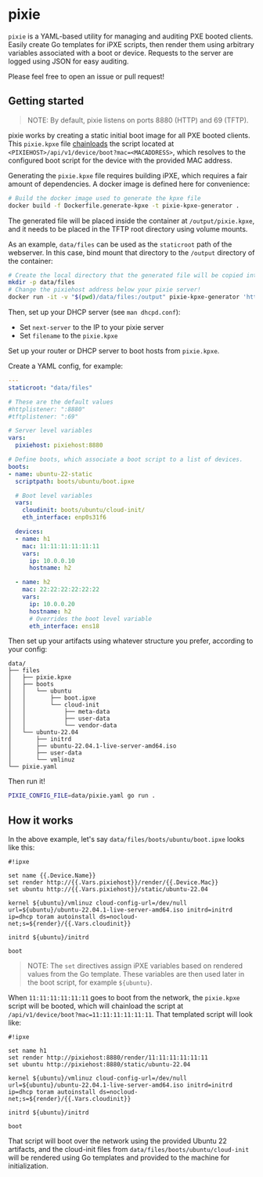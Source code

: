 # pixie

`pixie` is a YAML-based utility for managing and auditing PXE booted clients.
Easily create Go templates for iPXE scripts, then render them using arbitrary
variables associated with a boot or device. Requests to the server are logged
using JSON for easy auditing.

Please feel free to open an issue or pull request!

## Getting started

> NOTE: By default, pixie listens on ports 8880 (HTTP) and 69 (TFTP).

pixie works by creating a static initial boot image for all PXE booted clients.
This `pixie.kpxe` file [chainloads](https://ipxe.org/howto/chainloading) the
script located at `<PIXIEHOST>/api/v1/device/boot?mac=<MACADDRESS>`, which
resolves to the configured boot script for the device with the provided MAC
address.

Generating the `pixie.kpxe` file requires building iPXE, which requires a fair
amount of dependencies. A docker image is defined here for convenience:

```bash
# Build the docker image used to generate the kpxe file
docker build -f Dockerfile.generate-kpxe -t pixie-kpxe-generator .
```

The generated file will be placed inside the container at `/output/pixie.kpxe`,
and it needs to be placed in the TFTP root directory using volume mounts.

As an example, `data/files` can be used as the `staticroot` path of the
webserver. In this case, bind mount that directory to the `/output` directory
of the container:

```bash
# Create the local directory that the generated file will be copied into
mkdir -p data/files
# Change the pixiehost address below your pixie server!
docker run -it -v "$(pwd)/data/files:/output" pixie-kpxe-generator 'http://pixiehost:8880'
```

Then, set up your DHCP server (see `man dhcpd.conf`):

- Set `next-server` to the IP to your pixie server
- Set `filename` to the `pixie.kpxe`

Set up your router or DHCP server to boot hosts from `pixie.kpxe`.

Create a YAML config, for example:

```yaml
---
staticroot: "data/files"

# These are the default values
#httplistener: ":8880"
#tftplistener: ":69"

# Server level variables
vars:
  pixiehost: pixiehost:8880

# Define boots, which associate a boot script to a list of devices.
boots:
- name: ubuntu-22-static
  scriptpath: boots/ubuntu/boot.ipxe

  # Boot level variables
  vars:
    cloudinit: boots/ubuntu/cloud-init/
    eth_interface: enp0s31f6

  devices:
  - name: h1
    mac: 11:11:11:11:11:11
    vars:
      ip: 10.0.0.10
      hostname: h2

  - name: h2
    mac: 22:22:22:22:22:22
    vars:
      ip: 10.0.0.20
      hostname: h2
      # Overrides the boot level variable
      eth_interface: ens18
```

Then set up your artifacts using whatever structure you prefer, according to
your config:

```
data/
├── files
│   ├── pixie.kpxe
│   ├── boots
│   │   └── ubuntu
│   │       ├── boot.ipxe
│   │       └── cloud-init
│   │           ├── meta-data
│   │           ├── user-data
│   │           └── vendor-data
│   └── ubuntu-22.04
│       ├── initrd
│       ├── ubuntu-22.04.1-live-server-amd64.iso
│       ├── user-data
│       └── vmlinuz
└── pixie.yaml
```

Then run it!

```bash
PIXIE_CONFIG_FILE=data/pixie.yaml go run .
```

## How it works

In the above example, let's say `data/files/boots/ubuntu/boot.ipxe` looks like
this:

```
#!ipxe

set name {{.Device.Name}}
set render http://{{.Vars.pixiehost}}/render/{{.Device.Mac}}
set ubuntu http://{{.Vars.pixiehost}}/static/ubuntu-22.04

kernel ${ubuntu}/vmlinuz cloud-config-url=/dev/null url=${ubuntu}/ubuntu-22.04.1-live-server-amd64.iso initrd=initrd ip=dhcp toram autoinstall ds=nocloud-net;s=${render}/{{.Vars.cloudinit}}

initrd ${ubuntu}/initrd

boot
```

> NOTE: The `set` directives assign iPXE variables based on rendered values
from the Go template. These variables are then used later in the boot script,
for example `${ubuntu}`.

When `11:11:11:11:11:11` goes to boot from the network, the `pixie.kpxe` script
will be booted, which will chainload the script at
`/api/v1/device/boot?mac=11:11:11:11:11:11`. That templated script will look
like:

```
#!ipxe

set name h1
set render http://pixiehost:8880/render/11:11:11:11:11:11
set ubuntu http://pixiehost:8880/static/ubuntu-22.04

kernel ${ubuntu}/vmlinuz cloud-config-url=/dev/null url=${ubuntu}/ubuntu-22.04.1-live-server-amd64.iso initrd=initrd ip=dhcp toram autoinstall ds=nocloud-net;s=${render}/{{.Vars.cloudinit}}

initrd ${ubuntu}/initrd

boot
```

That script will boot over the network using the provided Ubuntu 22 artifacts,
and the cloud-init files from `data/files/boots/ubuntu/cloud-init` will be
rendered using Go templates and provided to the machine for initialization.
